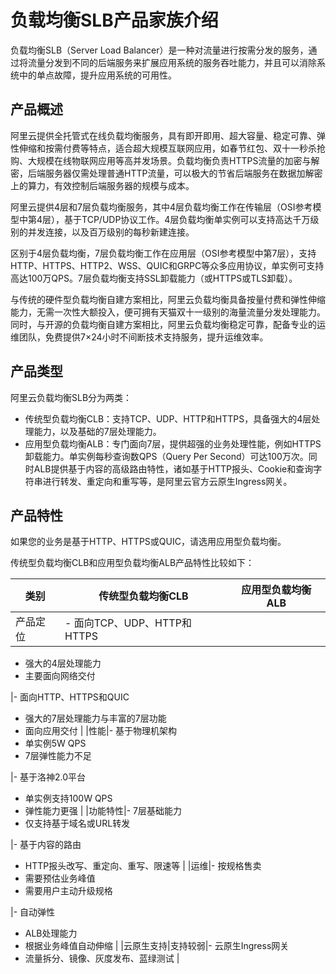 # 负载均衡SLB产品家族介绍

负载均衡SLB（Server Load Balancer）是一种对流量进行按需分发的服务，通过将流量分发到不同的后端服务来扩展应用系统的服务吞吐能力，并且可以消除系统中的单点故障，提升应用系统的可用性。

## 产品概述

阿里云提供全托管式在线负载均衡服务，具有即开即用、超大容量、稳定可靠、弹性伸缩和按需付费等特点，适合超大规模互联网应用，如春节红包、双十一秒杀抢购、大规模在线物联网应用等高并发场景。负载均衡负责HTTPS流量的加密与解密，后端服务器仅需处理普通HTTP流量，可以极大的节省后端服务在数据加解密上的算力，有效控制后端服务器的规模与成本。

阿里云提供4层和7层负载均衡服务，其中4层负载均衡工作在传输层（OSI参考模型中第4层），基于TCP/UDP协议工作。4层负载均衡单实例可以支持高达千万级别的并发连接，以及百万级别的每秒新建连接。

区别于4层负载均衡，7层负载均衡工作在应用层（OSI参考模型中第7层），支持HTTP、HTTPS、HTTP2、WSS、QUIC和GRPC等众多应用协议，单实例可支持高达100万QPS。7层负载均衡支持SSL卸载能力（或HTTPS或TLS卸载）。

与传统的硬件型负载均衡自建方案相比，阿里云负载均衡具备按量付费和弹性伸缩能力，无需一次性大额投入，便可拥有天猫双十一级别的海量流量分发处理能力。同时，与开源的负载均衡自建方案相比，阿里云负载均衡稳定可靠，配备专业的运维团队，免费提供7×24小时不间断技术支持服务，提升运维效率。

## 产品类型

阿里云负载均衡SLB分为两类：

-   传统型负载均衡CLB：支持TCP、UDP、HTTP和HTTPS，具备强大的4层处理能力，以及基础的7层处理能力。
-   应用型负载均衡ALB：专门面向7层，提供超强的业务处理性能，例如HTTPS卸载能力。单实例每秒查询数QPS（Query Per Second）可达100万次。同时ALB提供基于内容的高级路由特性，诸如基于HTTP报头、Cookie和查询字符串进行转发、重定向和重写等，是阿里云官方云原生Ingress网关。

## 产品特性

如果您的业务是基于HTTP、HTTPS或QUIC，请选用应用型负载均衡。

传统型负载均衡CLB和应用型负载均衡ALB产品特性比较如下：

|类别|传统型负载均衡CLB|应用型负载均衡ALB|
|--|----------|----------|
|产品定位|-   面向TCP、UDP、HTTP和HTTPS
-   强大的4层处理能力
-   主要面向网络交付

|-   面向HTTP、HTTPS和QUIC
-   强大的7层处理能力与丰富的7层功能
-   面向应用交付 |
|性能|-   基于物理机架构
-   单实例5W QPS
-   7层弹性能力不足

|-   基于洛神2.0平台
-   单实例支持100W QPS
-   弹性能力更强 |
|功能特性|-   7层基础能力
-   仅支持基于域名或URL转发

|-   基于内容的路由
-   HTTP报头改写、重定向、重写、限速等 |
|运维|-   按规格售卖
-   需要预估业务峰值
-   需要用户主动升级规格

|-   自动弹性
-   ALB处理能力
-   根据业务峰值自动伸缩 |
|云原生支持|支持较弱|-   云原生Ingress网关
-   流量拆分、镜像、灰度发布、蓝绿测试 |


